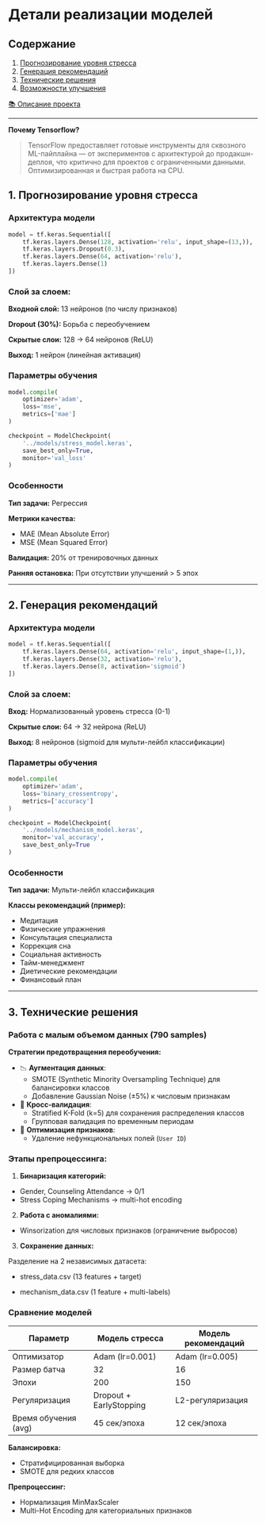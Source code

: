 # Детали реализации моделей

## Содержание
1. [Прогнозирование уровня стресса](#1-прогнозирование-уровня-стресса)
2. [Генерация рекомендаций](#2-генерация-рекомендаций)
3. [Технические решения](#3-технические-решения)
4. [Возможности улучшения](#4-возможности-улучшения)

[📚 Описание проекта](README.md)

---

**Почему Tensorflow?**
>TensorFlow предоставляет готовые инструменты для сквозного ML-пайплайна — от экспериментов с архитектурой до продакшн-деплоя, что критично для проектов с ограниченными данными.
> Оптимизированная и быстрая работа на CPU. 

## 1. Прогнозирование уровня стресса

### Архитектура модели
```python
model = tf.keras.Sequential([
    tf.keras.layers.Dense(128, activation='relu', input_shape=(13,)),
    tf.keras.layers.Dropout(0.3),
    tf.keras.layers.Dense(64, activation='relu'),
    tf.keras.layers.Dense(1)
])
```
### Слой за слоем:
**Входной слой:** 13 нейронов (по числу признаков)

**Dropout (30%):** Борьба с переобучением

**Скрытые слои:** 128 → 64 нейронов (ReLU)

**Выход:** 1 нейрон (линейная активация)

### Параметры обучения
```python
model.compile(
    optimizer='adam',
    loss='mse',
    metrics=['mae']
)

checkpoint = ModelCheckpoint(
    '../models/stress_model.keras',
    save_best_only=True,
    monitor='val_loss'
)
```

### Особенности
**Тип задачи:** Регрессия

**Метрики качества:**

- MAE (Mean Absolute Error)
- MSE (Mean Squared Error)

**Валидация:** 20% от тренировочных данных

**Ранняя остановка:** При отсутствии улучшений > 5 эпох


---

## 2. Генерация рекомендаций
### Архитектура модели
```python
model = tf.keras.Sequential([
    tf.keras.layers.Dense(64, activation='relu', input_shape=(1,)),
    tf.keras.layers.Dense(32, activation='relu'),
    tf.keras.layers.Dense(8, activation='sigmoid')
])
```

### Слой за слоем:
**Вход:** Нормализованный уровень стресса (0-1)

**Скрытые слои:** 64 → 32 нейрона (ReLU)

**Выход:** 8 нейронов (sigmoid для мульти-лейбл классификации)

### Параметры обучения

```python
model.compile(
    optimizer='adam',
    loss='binary_crossentropy',
    metrics=['accuracy']
)

checkpoint = ModelCheckpoint(
    '../models/mechanism_model.keras',
    monitor='val_accuracy',
    save_best_only=True
)
```

### Особенности
**Тип задачи:** Мульти-лейбл классификация

**Классы рекомендаций (пример):**

- Медитация
- Физические упражнения
- Консультация специалиста
- Коррекция сна
- Социальная активность
- Тайм-менеджмент
- Диетические рекомендации
- Финансовый план

---


## 3. Технические решения

### Работа с малым объемом данных (790 samples)
**Стратегии предотвращения переобучения:**
- 📉 **Аугментация данных**: 
  - SMOTE (Synthetic Minority Oversampling Technique) для балансировки классов
  - Добавление Gaussian Noise (±5%) к числовым признакам
- 🔄 **Кросс-валидация**: 
  - Stratified K-Fold (k=5) для сохранения распределения классов
  - Групповая валидация по временным периодам
- 🧹 **Оптимизация признаков**:
  - Удаление нефункциональных полей (`User ID`)

### Этапы препроцессинга:
1. **Бинаризация категорий:**

- Gender, Counseling Attendance → 0/1
- Stress Coping Mechanisms → multi-hot encoding

2. **Работа с аномалиями:**

- Winsorization для числовых признаков (ограничение выбросов)

3. **Сохранение данных:**

Разделение на 2 независимых датасета:

- stress_data.csv (13 features + target)

- mechanism_data.csv (1 feature + multi-labels)

### Сравнение моделей

| Параметр               | Модель стресса          | Модель рекомендаций |
|------------------------|-------------------------|---------------------|
| Оптимизатор            | Adam (lr=0.001)         | Adam (lr=0.005)     |
| Размер батча           | 32                      | 16                  |
| Эпохи                  | 200                     | 150                 |
| Регуляризация          | Dropout + EarlyStopping | L2-регуляризация    |
| Время обучения (avg)   | 45 сек/эпоха            | 12 сек/эпоха        |


**Балансировка:**

- Стратифицированная выборка
- SMOTE для редких классов

**Препроцессинг:**

- Нормализация MinMaxScaler
- Multi-Hot Encoding для категориальных признаков
